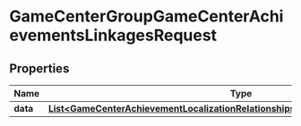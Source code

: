 

# GameCenterGroupGameCenterAchievementsLinkagesRequest


## Properties

| Name | Type | Description | Notes |
|------------ | ------------- | ------------- | -------------|
|**data** | [**List&lt;GameCenterAchievementLocalizationRelationshipsGameCenterAchievementData&gt;**](GameCenterAchievementLocalizationRelationshipsGameCenterAchievementData.md) |  |  |



